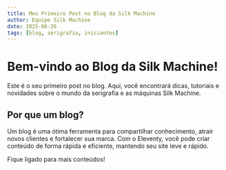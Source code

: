 ```yaml
---
title: Meu Primeiro Post no Blog da Silk Machine
author: Equipe Silk Machine
date: 2025-06-26
tags: [blog, serigrafia, iniciantes]
---
```


# Bem-vindo ao Blog da Silk Machine!

Este é o seu primeiro post no blog. Aqui, você encontrará dicas, tutoriais e novidades sobre o mundo da serigrafia e as máquinas Silk Machine.

## Por que um blog?

Um blog é uma ótima ferramenta para compartilhar conhecimento, atrair novos clientes e fortalecer sua marca. Com o Eleventy, você pode criar conteúdo de forma rápida e eficiente, mantendo seu site leve e rápido.

Fique ligado para mais conteúdos!
